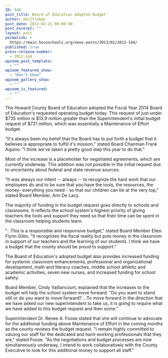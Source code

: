 ```yaml
---
ID: 548
post_title: Board of Education Adopted Budget
author: mkittleman
post_date: 2013-02-21 00:00:50
post_excerpt: ""
layout: post
permalink: >
  https://main.hocoschools.org/news-posts/2013/02/2012-144/
published: true
press-release-number:
  - 2012-144
wpzoom_post_template:
  - ""
wpzoom_featured_show:
  - "Don't Show"
wpzoom_gallery_show:
  - ""
wpzoom_is_featured:
  - ""
---
```

The Howard County Board of Education adopted the Fiscal Year 2014 Board of Education's requested operating budget today. This request of just under $735 million is $13.9 million greater than the Superintendent's initial budget request of $721 million, which was essentially a Maintenance of Effort budget.

"It's always been my belief that the Board has to put forth a budget that it believes is appropriate to fulfill it's mission," stated Board Chairman Frank Aquino. "I think we've taken a pretty good step this year to do that."

Most of the increase is a placeholder for negotiated agreements, which are currently underway. This addition was not possible in the initial request due to uncertainty about federal and state revenue sources.

"It was always our intent -- always -- to recognize the hard work that our employees do and to be sure that you have the tools, the resources, the money- everything you need - so that our children can be at the very top," stated Board Member, Ann De Lacy.

The majority of funding in the budget request goes directly to schools and classrooms. It reflects the school system's highest priority of giving teachers the tools and support they need so that their time can be spent in the classroom helping students learn.

"…This is a responsible and responsive budget," stated Board Member Ellen Flynn Giles. "It recognizes the fiscal reality but puts money in the classroom in support of our teachers and the learning of our students. I think we have a budget that the county should be proud to support."

The Board of Education's adopted budget also provides increased funding for systemic classroom enhancements, professional and organizational development, math and literacy coaches, middle school athletic and academic activities, seven new nurses, and increased funding for school safety.

Board Member, Cindy Vaillancourt, explained that the increases to the budget will help the school system move forward. "Do you want to stand still or do you want to move forward? ...To move forward in the direction that we have asked our new superintendent to take us, it is going to require what we have added to this budget request and then some."

Superintendent Dr. Renee A. Foose stated that she will continue to advocate for the additional funding above Maintenance of Effort in the coming months as the county reviews the budget request. "I remain highly committed to valuing our staff for the dedicated and hard-working professionals that they are," stated Foose. "As the negotiations and budget processes are now simultaneously underway, I intend to work collaboratively with the County Executive to look for this additional money to support all staff."